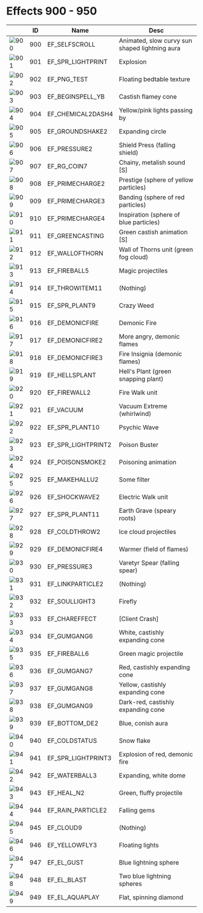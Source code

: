 # Effects 900 - 950

|    | ID | Name | Desc |
|----|----|------|------|
| ![900](./900-950/900.gif) | 900 | EF_SELFSCROLL | Animated, slow curvy sun shaped lightning aura |
| ![901](./900-950/901.gif) | 901 | EF_SPR_LIGHTPRINT | Explosion |
| ![902](./900-950/902.gif) | 902 | EF_PNG_TEST | Floating bedtable texture |
| ![903](./900-950/903.gif) | 903 | EF_BEGINSPELL_YB | Castish flamey cone |
| ![904](./900-950/904.gif) | 904 | EF_CHEMICAL2DASH4 | Yellow/pink lights passing by |
| ![905](./900-950/905.gif) | 905 | EF_GROUNDSHAKE2 | Expanding circle |
| ![906](./900-950/906.gif) | 906 | EF_PRESSURE2 | Shield Press (falling shield) |
| ![907](./900-950/907.gif) | 907 | EF_RG_COIN7 | Chainy, metalish sound [S] |
| ![908](./900-950/908.gif) | 908 | EF_PRIMECHARGE2 | Prestige (sphere of yellow particles) |
| ![909](./900-950/909.gif) | 909 | EF_PRIMECHARGE3 | Banding (sphere of red particles) |
| ![910](./900-950/910.gif) | 910 | EF_PRIMECHARGE4 | Inspiration (sphere of blue particles) |
| ![911](./900-950/911.gif) | 911 | EF_GREENCASTING | Green castish animation [S] |
| ![912](./900-950/912.gif) | 912 | EF_WALLOFTHORN | Wall of Thorns unit (green fog cloud) |
| ![913](./900-950/913.gif) | 913 | EF_FIREBALL5 | Magic projectiles |
| ![914](./900-950/914.gif) | 914 | EF_THROWITEM11 | (Nothing) |
| ![915](./900-950/915.gif) | 915 | EF_SPR_PLANT9 | Crazy Weed |
| ![916](./900-950/916.gif) | 916 | EF_DEMONICFIRE | Demonic Fire |
| ![917](./900-950/917.gif) | 917 | EF_DEMONICFIRE2 | More angry, demonic flames |
| ![918](./900-950/918.gif) | 918 | EF_DEMONICFIRE3 | Fire Insignia (demonic flames) |
| ![919](./900-950/919.gif) | 919 | EF_HELLSPLANT | Hell's Plant (green snapping plant) |
| ![920](./900-950/920.gif) | 920 | EF_FIREWALL2 | Fire Walk unit |
| ![921](./900-950/921.gif) | 921 | EF_VACUUM | Vacuum Extreme (whirlwind) |
| ![922](./900-950/922.gif) | 922 | EF_SPR_PLANT10 | Psychic Wave |
| ![923](./900-950/923.gif) | 923 | EF_SPR_LIGHTPRINT2 | Poison Buster |
| ![924](./900-950/924.gif) | 924 | EF_POISONSMOKE2 | Poisoning animation |
| ![925](./900-950/925.gif) | 925 | EF_MAKEHALLU2 | Some filter |
| ![926](./900-950/926.gif) | 926 | EF_SHOCKWAVE2 | Electric Walk unit |
| ![927](./900-950/927.gif) | 927 | EF_SPR_PLANT11 | Earth Grave (speary roots) |
| ![928](./900-950/928.gif) | 928 | EF_COLDTHROW2 | Ice cloud projectiles |
| ![929](./900-950/929.gif) | 929 | EF_DEMONICFIRE4 | Warmer (field of flames) |
| ![930](./900-950/930.gif) | 930 | EF_PRESSURE3 | Varetyr Spear (falling spear) |
| ![931](./900-950/931.gif) | 931 | EF_LINKPARTICLE2 | (Nothing) |
| ![932](./900-950/932.gif) | 932 | EF_SOULLIGHT3 | Firefly |
| ![933](./900-950/933.gif) | 933 | EF_CHAREFFECT | [Client Crash] |
| ![934](./900-950/934.gif) | 934 | EF_GUMGANG6 | White, castishly expanding cone |
| ![935](./900-950/935.gif) | 935 | EF_FIREBALL6 | Green magic projectile |
| ![936](./900-950/936.gif) | 936 | EF_GUMGANG7 | Red, castishly expanding cone |
| ![937](./900-950/937.gif) | 937 | EF_GUMGANG8 | Yellow, castishly expanding cone |
| ![938](./900-950/938.gif) | 938 | EF_GUMGANG9 | Dark-red, castishly expanding cone |
| ![939](./900-950/939.gif) | 939 | EF_BOTTOM_DE2 | Blue, conish aura |
| ![940](./900-950/940.gif) | 940 | EF_COLDSTATUS | Snow flake |
| ![941](./900-950/941.gif) | 941 | EF_SPR_LIGHTPRINT3 | Explosion of red, demonic fire |
| ![942](./900-950/942.gif) | 942 | EF_WATERBALL3 | Expanding, white dome |
| ![943](./900-950/943.gif) | 943 | EF_HEAL_N2 | Green, fluffy projectile |
| ![944](./900-950/944.gif) | 944 | EF_RAIN_PARTICLE2 | Falling gems |
| ![945](./900-950/945.gif) | 945 | EF_CLOUD9 | (Nothing) |
| ![946](./900-950/946.gif) | 946 | EF_YELLOWFLY3 | Floating lights |
| ![947](./900-950/947.gif) | 947 | EF_EL_GUST | Blue lightning sphere |
| ![948](./900-950/948.gif) | 948 | EF_EL_BLAST | Two blue lightning spheres |
| ![949](./900-950/949.gif) | 949 | EF_EL_AQUAPLAY | Flat, spinning diamond |
